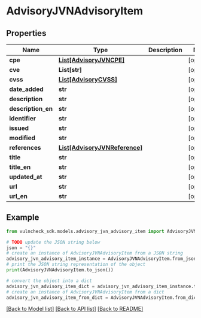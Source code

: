 # AdvisoryJVNAdvisoryItem


## Properties

Name | Type | Description | Notes
------------ | ------------- | ------------- | -------------
**cpe** | [**List[AdvisoryJVNCPE]**](AdvisoryJVNCPE.md) |  | [optional] 
**cve** | **List[str]** |  | [optional] 
**cvss** | [**List[AdvisoryCVSS]**](AdvisoryCVSS.md) |  | [optional] 
**date_added** | **str** |  | [optional] 
**description** | **str** |  | [optional] 
**description_en** | **str** |  | [optional] 
**identifier** | **str** |  | [optional] 
**issued** | **str** |  | [optional] 
**modified** | **str** |  | [optional] 
**references** | [**List[AdvisoryJVNReference]**](AdvisoryJVNReference.md) |  | [optional] 
**title** | **str** |  | [optional] 
**title_en** | **str** |  | [optional] 
**updated_at** | **str** |  | [optional] 
**url** | **str** |  | [optional] 
**url_en** | **str** |  | [optional] 

## Example

```python
from vulncheck_sdk.models.advisory_jvn_advisory_item import AdvisoryJVNAdvisoryItem

# TODO update the JSON string below
json = "{}"
# create an instance of AdvisoryJVNAdvisoryItem from a JSON string
advisory_jvn_advisory_item_instance = AdvisoryJVNAdvisoryItem.from_json(json)
# print the JSON string representation of the object
print(AdvisoryJVNAdvisoryItem.to_json())

# convert the object into a dict
advisory_jvn_advisory_item_dict = advisory_jvn_advisory_item_instance.to_dict()
# create an instance of AdvisoryJVNAdvisoryItem from a dict
advisory_jvn_advisory_item_from_dict = AdvisoryJVNAdvisoryItem.from_dict(advisory_jvn_advisory_item_dict)
```
[[Back to Model list]](../README.md#documentation-for-models) [[Back to API list]](../README.md#documentation-for-api-endpoints) [[Back to README]](../README.md)


